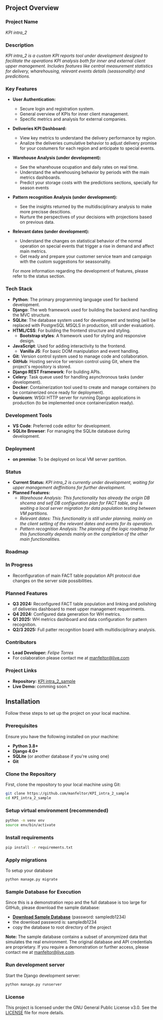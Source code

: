 ## Project Overview

### Project Name
*KPI intra_2*

### Description
*KPI intra_2 is a custom KPI reports tool under development designed to facilitate the operations KPI analysis both for inner and external client upper management. Includes features like central measurement statistics for delivery, wharehousing, relevant events details (seassonality) and predicitions.*

### Key Features

- **User Authentication:**
  - Secure login and registration system.
  - General overview of KPIs for inner client management.
  - Specific metrics and analysis for external companies.
     
- **Deliveries KPI Dashboard:**
  - View key metrics to understand the delivery performance by region.
  - Analize the deliveries cumulative behavior to adjust delivery promise for your costumers for each region and anticipate to special events.

- **Warehouse Analysis (under development):**
  - See the wharehouse ocupation and daily rates on real time.
  - Understand the wharehousing behavior by periods with the main metrics dashboards.
  - Predict your storage costs with the predictions sections, specially for season events
 
- **Pattern recognition Analysis (under development):**
  - See the insights returned by the multidisciplinary analysis to make more precisse descitions.
  - Nurture the perspectives of your decisions with projections based on previous data.
 
- **Relevant dates (under development):**
  - Understand the changes on statistical behavior of the normal operation on special events that trigger a rise in demand and affect main metrics.
  - Get ready and prepare your customer service team and campaign with the custom suggestions for seassonality.
 
  For more information regarding the development of features, please refer to the status section.

### Tech Stack

- **Python**: The primary programming language used for backend development.
- **Django**: The web framework used for building the backend and handling the MVC structure.
- **SQLite**: The database system used for development and testing (will be replaced with PostgreSQL MSQLS in production, still under evaluation).
- **HTML/CSS**: For building the frontend structure and styling.
  - **Bootstrap styles**: A framework used for styling and responsive design.
- **JavaScript**: Used for adding interactivity to the frontend.
  - **Vanilla JS**: For basic DOM manipulation and event handling.
- **Git**: Version control system used to manage code and collaboration.
- **GitHub**: Hosting service for version control using Git, where the project's repository is stored.
- **Django REST Framework**: For building APIs.
- **Celery**: Task queue used for handling asynchronous tasks (under development).
- **Docker**: Containerization tool used to create and manage containers (to be containerized once ready for deployment).
- **Gunicorn**: WSGI HTTP server for running Django applications in production (to be implemented once containerization ready).

### Development Tools

- **VS Code**: Preferred code editor for development.
- **SQLite Browser**: For managing the SQLite database during development.

### Deployment

- **on premise**: To be deployed on local VM server partition.

### Status
- **Current Status:** *KPI intra_2 is currently under development, waiting for upper management deffinitions for further development.*
- **Planned Features:**
  - *Warehouse Analysis:* *This functionality has already the origin DB shcema and self DB configuration plan for FACT table, and is waiting a local server migration for data population testing between VM partitions.*
  - *Relevant dates:* *This functionality is still under planning, mainly on the client setting of the relevant dates and events for its operation.*
  - *Pattern recognition Analysis:* *The planning of the logic roadmap for this functionality depends mainly on the completion of the other main functionalities.*
 
### Roadmap

### In Progress
- Reconfiguration of main FACT table population API protocol due changes on the server side possibilities.

### Planned Features
- **Q3 2024:** Reconfigured FACT table population and linking and polishing of deliveries dashboard to meet upper management requeriments.
- **Q4 2024:** Configured data generation for WH metrics.
- **Q1 2025:** WH metrics dashboard and data configuration for pattern recognition.
- **Q2/3 2025:** Full patter recognition board with multidisciplinary analysis.

### Contributors
- **Lead Developer:** *Felipe Torres*
- For colaboration please contact me at manfeltor@live.com

### Project Links
- **Repository:** [KPI intra_2_sample](https://github.com/manfeltor/KPI_intra_2_sample)
- **Live Demo:** comming soon.*

## Installation

Follow these steps to set up the project on your local machine.

### Prerequisites

Ensure you have the following installed on your machine:

- **Python 3.8+**
- **Django 4.0+**
- **SQLite** (or another database if you're using one)
- **Git**

### Clone the Repository

First, clone the repository to your local machine using Git:

```bash
git clone https://github.com/manfeltor/KPI_intra_2_sample
cd KPI_intra_2_sample
```

### Setup virtual environment (recommended)

```bash
python -m venv env
source env/bin/activate
```

### Install requirements

```bash
pip install -r requirements.txt
```

### Apply migrations

To setup your database

```bash
python manage.py migrate
```
### Sample Database for Execution

Since this is a demonstration repo and the full database is too large for GitHub, please download the sample database:

- **[Download Sample Database](https://intralogargentinasa-my.sharepoint.com/:u:/g/personal/ftorres_intralog_com_ar/EYwLC4NJOvZOrjYge3F8VWEBq1YpI_hUglQAjPHWD2u-ow?e=Fbux0M)** (password: sampledb1234)
- the download password is: sampledb1234
- copy the database to root directory of the project

**Note:** The sample database contains a subset of anonymized data that simulates the real environment. The original database and API credentials are proprietary. If you require a demonstration or further access, please contact me at manfeltor@live.com.

### Run development server

Start the Django development server:

```bash
python manage.py runserver
```

### License
This project is licensed under the GNU General Public License v3.0. See the [LICENSE](https://www.gnu.org/licenses/gpl-3.0.en.html) file for more details.

